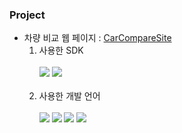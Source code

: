 ### Project

* 차량 비교 웹 페이지 : [CarCompareSite](https://github.com/Irwin-Kr/CarCompareSite)
  1. 사용한 SDK<br><br>
     <img src="https://img.shields.io/badge/IntelliJ IDEA-000000?style=plastic&logo=intellijidea&logoColor=white"/>
     <img src="https://img.shields.io/badge/Eclipse IDE-2C2255?style=plastic&logo=eclipseide&logoColor=white"/><br><br>
     <!-- <img src="https://img.shields.io/badge/아이콘내용-바탕색?style=flat&logo=로고이름&logoColor=white"/> -->
  2. 사용한 개발 언어<br><br>
     <img src="https://img.shields.io/badge/java-007396?style=plastic&logo=Java&logoColor=white">
     <img src="https://img.shields.io/badge/JavaScript-F7DF1E?style=plastic&logo=javascript&logoColor=white"/>
     <img src="https://img.shields.io/badge/HTML5-E34F26?style=plastic&logo=HTML5&logoColor=white" />
     <img src="https://img.shields.io/badge/CSS3-1572B6?style=plastic&logo=CSS3&logoColor=white" />
<!--
**Irwin-Kr/Irwin-Kr** is a ✨ _special_ ✨ repository because its `README.md` (this file) appears on your GitHub profile.

Here are some ideas to get you started:

- 🔭 I’m currently working on ...
- 🌱 I’m currently learning ...
- 👯 I’m looking to collaborate on ...
- 🤔 I’m looking for help with ...
- 💬 Ask me about ...
- 📫 How to reach me: ...
- 😄 Pronouns: ...
- ⚡ Fun fact: ...
-->
